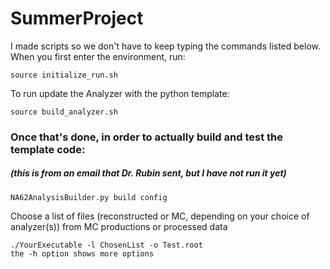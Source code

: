 # SummerProject


I made scripts so we don't have to keep typing the commands listed below. When you first enter the environment, run:

	source initialize_run.sh

To run update the Analyzer with the python template:

	source build_analyzer.sh

### Once that's done, in order to actually build and test the template code: 
##### (this is from an email that Dr. Rubin sent, but I have not run it yet)
	NA62AnalysisBuilder.py build config
	
Choose a list of files (reconstructed or MC, depending on your choice of analyzer(s)) from MC productions or processed data

	./YourExecutable -l ChosenList -o Test.root
	the -h option shows more options
